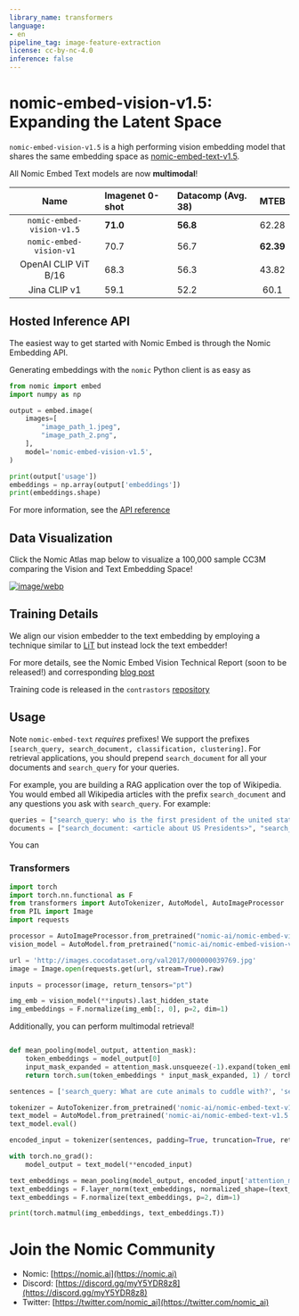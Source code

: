 ```yaml
---
library_name: transformers
language:
- en
pipeline_tag: image-feature-extraction
license: cc-by-nc-4.0
inference: false
---
```


# nomic-embed-vision-v1.5: Expanding the Latent Space

`nomic-embed-vision-v1.5` is a high performing vision embedding model that shares the same embedding space as [nomic-embed-text-v1.5](https://huggingface.co/nomic-ai/nomic-embed-text-v1.5).

All Nomic Embed Text models are now **multimodal**!

| Name                             | Imagenet 0-shot | Datacomp (Avg. 38) | MTEB      |
| :-------------------------------:| :-------------- | :----------------- | :------:  | 
| `nomic-embed-vision-v1.5`        | **71.0**        | **56.8**           | 62.28     | 
| `nomic-embed-vision-v1`          | 70.7            | 56.7               | **62.39** |
| OpenAI CLIP ViT B/16             | 68.3            | 56.3               | 43.82     |
| Jina CLIP v1                     | 59.1            | 52.2               | 60.1      |


## Hosted Inference API

The easiest way to get started with Nomic Embed is through the Nomic Embedding API.

Generating embeddings with the `nomic` Python client is as easy as 
```python
from nomic import embed
import numpy as np

output = embed.image(
    images=[
        "image_path_1.jpeg",
        "image_path_2.png",
    ],
    model='nomic-embed-vision-v1.5',
)

print(output['usage'])
embeddings = np.array(output['embeddings'])
print(embeddings.shape)
```
For more information, see the [API reference](https://docs.nomic.ai/reference/endpoints/nomic-embed-vision)

## Data Visualization
Click the Nomic Atlas map below to visualize a 100,000 sample CC3M comparing the Vision and Text Embedding Space!


[![image/webp](https://cdn-uploads.huggingface.co/production/uploads/607997c83a565c15675055b3/aKJogjDQ4BBiYGRIIrFMa.webp)](https://atlas.nomic.ai/data/nomic-multimodal-series/cc3m-100k-image-bytes-v15/map)

## Training Details

We align our vision embedder to the text embedding by employing a technique similar to [LiT](https://arxiv.org/abs/2111.07991) but instead lock the text embedder!

For more details, see the Nomic Embed Vision Technical Report (soon to be released!) and corresponding [blog post](https://blog.nomic.ai/posts/nomic-embed-vision)

Training code is released in the `contrastors` [repository](https://github.com/nomic-ai/contrastors)

## Usage

Note `nomic-embed-text` *requires* prefixes! We support the prefixes `[search_query, search_document, classification, clustering]`.
For retrieval applications, you should prepend `search_document` for all your documents and `search_query` for your queries.

For example, you are building a RAG application over the top of Wikipedia. You would embed all Wikipedia articles with the prefix `search_document`
and any questions you ask with `search_query`. For example:
```python
queries = ["search_query: who is the first president of the united states?", "search_query: when was babe ruth born?"]
documents = ["search_document: <article about US Presidents>", "search_document: <article about Babe Ruth>"]
```
You can 
### Transformers

```python
import torch
import torch.nn.functional as F
from transformers import AutoTokenizer, AutoModel, AutoImageProcessor
from PIL import Image
import requests

processor = AutoImageProcessor.from_pretrained("nomic-ai/nomic-embed-vision-v1.5")
vision_model = AutoModel.from_pretrained("nomic-ai/nomic-embed-vision-v1.5", trust_remote_code=True)

url = 'http://images.cocodataset.org/val2017/000000039769.jpg'
image = Image.open(requests.get(url, stream=True).raw)

inputs = processor(image, return_tensors="pt")

img_emb = vision_model(**inputs).last_hidden_state
img_embeddings = F.normalize(img_emb[:, 0], p=2, dim=1)
```

Additionally, you can perform multimodal retrieval!

```python

def mean_pooling(model_output, attention_mask):
    token_embeddings = model_output[0]
    input_mask_expanded = attention_mask.unsqueeze(-1).expand(token_embeddings.size()).float()
    return torch.sum(token_embeddings * input_mask_expanded, 1) / torch.clamp(input_mask_expanded.sum(1), min=1e-9)

sentences = ['search_query: What are cute animals to cuddle with?', 'search_query: What do cats look like?']

tokenizer = AutoTokenizer.from_pretrained('nomic-ai/nomic-embed-text-v1.5')
text_model = AutoModel.from_pretrained('nomic-ai/nomic-embed-text-v1.5', trust_remote_code=True)
text_model.eval()

encoded_input = tokenizer(sentences, padding=True, truncation=True, return_tensors='pt')

with torch.no_grad():
    model_output = text_model(**encoded_input)

text_embeddings = mean_pooling(model_output, encoded_input['attention_mask'])
text_embeddings = F.layer_norm(text_embeddings, normalized_shape=(text_embeddings.shape[1],))
text_embeddings = F.normalize(text_embeddings, p=2, dim=1)

print(torch.matmul(img_embeddings, text_embeddings.T))
```


# Join the Nomic Community

- Nomic: [https://nomic.ai](https://nomic.ai)
- Discord: [https://discord.gg/myY5YDR8z8](https://discord.gg/myY5YDR8z8)
- Twitter: [https://twitter.com/nomic_ai](https://twitter.com/nomic_ai)
